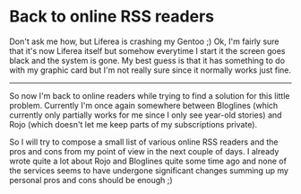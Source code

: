 # Back to online RSS readers

Don't ask me how, but Liferea is crashing my Gentoo ;) Ok, I'm fairly sure that it's now Liferea itself but somehow everytime I start it the screen goes black and the system is gone. My best guess is that it has something to do with my graphic card but I'm not really sure since it normally works just fine. 

-------------------------------



So now I'm back to online readers while trying to find a solution for this little problem. Currently I'm once again somewhere between Bloglines (which currently only partially works for me since I only see year-old stories) and Rojo (which doesn't let me keep parts of my subscriptions private). 



So I will try to compose a small list of various online RSS readers and the pros and cons from my point of view in the next couple of days. I already wrote quite a lot about Rojo and Bloglines quite some time ago and none of the services seems to have undergone significant changes summing up my personal pros and cons should be enough ;)